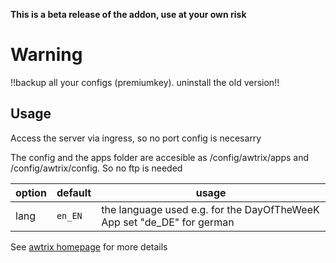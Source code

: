 **This is a beta release of the addon, use at your own risk**

# Warning
!!backup all your configs (premiumkey). uninstall the old version!!

## Usage

Access the server via ingress, so no port config is necesarry

The config and the apps folder are accesible as /config/awtrix/apps and /config/awtrix/config. So no ftp is needed

|option|default|usage|
|---|---|---|
|lang|`en_EN`| the language used e.g. for the DayOfTheWeeK App set "de_DE" for german|

See [awtrix homepage](https://docs.blueforcer.de/#/v2/README) for more details
